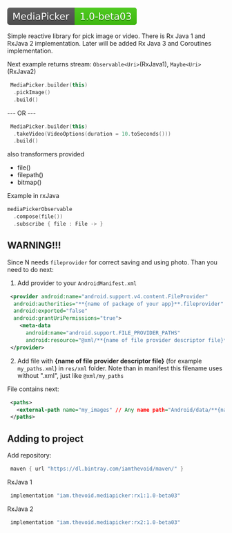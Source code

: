 
<a href="https://bintray.com/beta/#/iamthevoid/maven/MediaPicker"><img src="https://github.com/iamthevoid/media-picker-android/blob/master/lib.svg"></a>


Simple reactive library for pick image or video. There is Rx Java 1 and RxJava 2 implementation. 
Later will be added Rx Java 3 and Coroutines implementation.  

Next example returns stream: `Observable<Uri>`(RxJava1), `Maybe<Uri>`(RxJava2)
  
```kotlin  
 MediaPicker.builder(this)
  .pickImage()
  .build()
```

--- OR ---

```kotlin
 MediaPicker.builder(this)
  .takeVideo(VideoOptions(duration = 10.toSeconds()))
  .build()
```

also transformers provided

 - file()
 - filepath()
 - bitmap()

Example in rxJava
```kotlin
mediaPickerObservable
  .compose(file())
  .subscribe { file : File -> }
```

## WARNING!!!
Since N needs `fileprovider` for correct saving and using photo. Than you need to do next:

1) Add provider to your `AndroidManifest.xml`
```xml
 <provider android:name="android.support.v4.content.FileProvider"
  android:authorities="**{name of package of your app}**.fileprovider"
  android:exported="false"
  android:grantUriPermissions="true">
    <meta-data
      android:name="android.support.FILE_PROVIDER_PATHS"
      android:resource="@xml/**{name of file provider descriptor file}**" />
 </provider>
```

2) Add file with **{name of file provider descriptor file}** (for example `my_paths.xml`) in
`res/xml` folder. Note than in manifest this filename uses without ".xml", just like `@xml/my_paths`

File contains next:
```xml
 <paths>
   <external-path name="my_images" // Any name path="Android/data/**{name of package of your app}**/files/Pictures" />
 </paths>
```

## Adding to project

Add repository:
```groovy
 maven { url "https://dl.bintray.com/iamthevoid/maven/" }
```  
RxJava 1
```groovy  
 implementation "iam.thevoid.mediapicker:rx1:1.0-beta03"
```
RxJava 2
```groovy  
 implementation "iam.thevoid.mediapicker:rx2:1.0-beta03"
```
